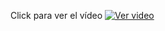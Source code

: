 Click para ver el vídeo
[![Ver video](https://img.youtube.com/vi/Cky3UF_-op4/maxresdefault.jpg)](https://youtu.be/Cky3UF_-op4)
